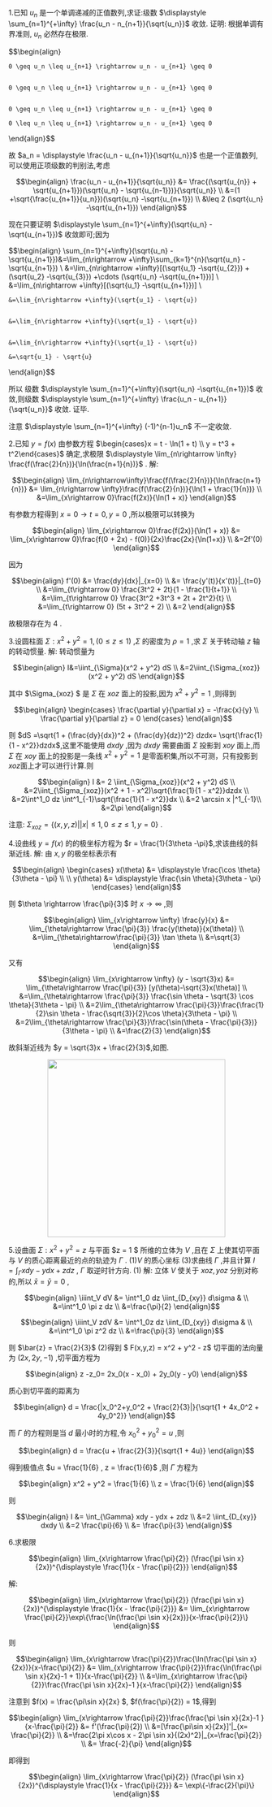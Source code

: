 ####
1.已知 $u_n$ 是一个单调递减的正值数列,求证:级数 $\displaystyle \sum_{n=1}^{+\infty} \frac{u_n - n_{n+1}}{\sqrt{u_n}}$ 收敛.
证明:
根据单调有界准则, $u_n$ 必然存在极限.

$$\begin{align}

    0 \geq u_n \leq u_{n+1} \rightarrow u_n - u_{n+1} \geq 0


    0 \geq u_n \leq u_{n+1} \rightarrow u_n - u_{n+1} \geq 0


    0 \geq u_n \leq u_{n+1} \rightarrow u_n - u_{n+1} \geq 0

    0 \leq u_n \leq u_{n+1} \rightarrow u_n - u_{n+1} \geq 0



\end{align}$$

故 $a_n = \displaystyle \frac{u_n - u_{n+1}}{\sqrt{u_n}}$ 也是一个正值数列,可以使用正项级数的判别法,考虑

$$\begin{align}
    \frac{u_n - u_{n+1}}{\sqrt{u_n}} &= \frac{(\sqrt{u_{n}} + \sqrt{u_{n+1}})(\sqrt{u_n} - \sqrt{u_{n-1}})}{\sqrt{u_n}} \\
    &=(1 +\sqrt{\frac{u_{n+1}}{u_n}})(\sqrt{u_n} -\sqrt{u_{n+1}}) \\
    &\leq 2 (\sqrt{u_n} -\sqrt{u_{n+1}})
\end{align}$$

现在只要证明 $\displaystyle \sum_{n=1}^{+\infty}(\sqrt{u_n} -\sqrt{u_{n+1}})$ 收敛即可;因为

$$\begin{align}
    \sum_{n=1}^{+\infty}(\sqrt{u_n} -\sqrt{u_{n+1}})&=\lim_{n\rightarrow +\infty}\sum_{k=1}^{n}(\sqrt{u_n} -\sqrt{u_{n+1}}) \\
    &=\lim_{n\rightarrow +\infty}[(\sqrt{u_1} -\sqrt{u_{2}}) + (\sqrt{u_2} -\sqrt{u_{3}}) +\cdots (\sqrt{u_n} -\sqrt{u_{n+1}})] \\
    &=\lim_{n\rightarrow +\infty}[(\sqrt{u_1} -\sqrt{u_{n+1}})] \\ 

    &=\lim_{n\rightarrow +\infty}(\sqrt{u_1} - \sqrt{u})


    &=\lim_{n\rightarrow +\infty}(\sqrt{u_1} - \sqrt{u})


    &=\lim_{n\rightarrow +\infty}(\sqrt{u_1} - \sqrt{u})

    &=\sqrt{u_1} - \sqrt{u}



\end{align}$$

所以 级数 $\displaystyle \sum_{n=1}^{+\infty}(\sqrt{u_n} -\sqrt{u_{n+1}})$ 收敛,则级数 $\displaystyle \sum_{n=1}^{+\infty} \frac{u_n - u_{n+1}}{\sqrt{u_n}}$ 收敛.
证毕.

注意 $\displaystyle \sum_{n=1}^{+\infty} (-1)^{n-1}u_n$ 不一定收敛.


2.已知 $y = f(x)$ 由参数方程 $\begin{cases}x = t - \ln(1 + t) \\ y = t^3 + t^2\end{cases}$ 确定,求极限 $\displaystyle \lim_{n\rightarrow \infty} \frac{f(\frac{2}{n})}{\ln(\frac{n+1}{n})}$ .
解:

$$\begin{align}
    \lim_{n\rightarrow\infty}\frac{f(\frac{2}{n})}{\ln(\frac{n+1}{n})} &=  \lim_{n\rightarrow \infty}\frac{f(\frac{2}{n})}{\ln(1 + \frac{1}{n})} \\
    &=\lim_{x\rightarrow 0}\frac{f(2x)}{\ln(1 + x)}
\end{align}$$

有参数方程得到 $x = 0 \rightarrow t = 0 ,y = 0$ ,所以极限可以转换为

$$\begin{align}
    \lim_{x\rightarrow 0}\frac{f(2x)}{\ln(1 + x)} &= \lim_{x\rightarrow 0}\frac{f(0 + 2x) - f(0)}{2x}\frac{2x}{\ln(1+x)} \\
    &=2f'(0)
\end{align}$$

因为

$$\begin{align}
    f'(0) &= \frac{dy}{dx}|_{x=0} \\
    &= \frac{y'(t)}{x'(t)}|_{t=0} \\
    &=\lim_{t\rightarrow 0} \frac{3t^2 + 2t}{1 - \frac{1}{t+1}} \\
    &=\lim_{t\rightarrow 0} \frac{3t^2 +3t^3 +  2t + 2t^2}{t} \\
    &=\lim_{t\rightarrow 0} (5t + 3t^2 + 2) \\
    &=2
\end{align}$$

故极限存在为 $4$ .

3.设圆柱面 $\Sigma :x^2 + y^2 = 1,(0\leq z\leq 1)$ ,$\Sigma$ 的密度为 $\rho = 1$ ,求 $\Sigma$ 关于转动轴 $z$ 轴的转动惯量.
解:
转动惯量为

$$\begin{align}
    I&=\iint_{\Sigma}(x^2 + y^2) dS \\
    &=2\iint_{\Sigma_{xoz}}(x^2 + y^2) dS
\end{align}$$

其中  $\Sigma_{xoz} $ 是 $\Sigma$ 在 $xoz$ 面上的投影,因为 $x^2 + y^2 = 1$ ,则得到

$$\begin{align}
    \begin{cases}
        \frac{\partial y}{\partial x} = -\frac{x}{y} \\
        \frac{\partial y}{\partial z} = 0
    \end{cases}
\end{align}$$

则 $dS =\sqrt{1 + (\frac{dy}{dx})^2 + (\frac{dy}{dz})^2} dzdx= \sqrt{\frac{1}{1 - x^2}}dzdx$,这里不能使用  $dxdy$ ,因为 $dxdy$ 需要曲面 $\Sigma$ 投影到 $xoy$ 面上,而 $\Sigma$ 在 $xoy$ 面上的投影是一条线 $x^2 + y^2 = 1$ 是零面积集,所以不可测，只有投影到 $xoz$面上才可以进行计算.则

$$\begin{align}
    I &= 2 \iint_{\Sigma_{xoz}}(x^2 + y^2) dS \\
    &=2\iint_{\Sigma_{xoz}}(x^2 + 1 - x^2)\sqrt{\frac{1}{1 - x^2}}dzdx \\
    &=2\int^1_0 dz \int^1_{-1}\sqrt{\frac{1}{1 - x^2}}dx   \\
    &=2 \arcsin x |^1_{-1}\\
    &=2\pi
\end{align}$$

注意: $\Sigma_{xoz} = \{(x,y,z)||x|\leq 1,  0 \leq z \leq 1 , y = 0\}$ .

4.设曲线 $y = f(x)$ 的的极坐标方程为 $r = \frac{1}{3\theta -\pi}$,求该曲线的斜渐近线.
解:
由 $x,y$ 的极坐标表示有

$$\begin{align}
    \begin{cases}
        x(\theta) &= \displaystyle \frac{\cos \theta}{3\theta - \pi} \\ \\
        y(\theta) &= \displaystyle \frac{\sin \theta}{3\theta - \pi}
    \end{cases}
\end{align}$$

则 $\theta \rightarrow \frac{\pi}{3}$ 时 $x \rightarrow \infty$ ,则

$$\begin{align}
    \lim_{x\rightarrow \infty} \frac{y}{x} &= \lim_{\theta\rightarrow \frac{\pi}{3}} \frac{y(\theta)}{x(\theta)}  \\
    &=\lim_{\theta\rightarrow\frac{\pi}{3}} \tan \theta \\
    &=\sqrt{3}
\end{align}$$

又有

$$\begin{align}
    \lim_{x\rightarrow \infty} (y - \sqrt{3}x) &= \lim_{\theta\rightarrow \frac{\pi}{3}} [y(\theta)-\sqrt{3}x(\theta)] \\
    &=\lim_{\theta\rightarrow \frac{\pi}{3}} \frac{\sin \theta - \sqrt{3} \cos \theta}{3\theta - \pi} \\
    &=2\lim_{\theta\rightarrow \frac{\pi}{3}}\frac{\frac{1}{2}\sin \theta  - \frac{\sqrt{3}}{2}\cos \theta}{3\theta - \pi} \\
    &=2\lim_{\theta\rightarrow \frac{\pi}{3}}\frac{\sin(\theta - \frac{\pi}{3})}{3\theta - \pi} \\
    &=\frac{2}{3}
\end{align}$$

故斜渐近线为 $y = \sqrt{3}x + \frac{2}{3}$,如图.
<center>
<img src="./../image/1.png" height=350 >
</center>

5.设曲面 $\Sigma:x^2 + y^2 = z$ 与平面 $z = 1 $ 所维的立体为 $V$ ,且在 $\Sigma$ 上使其切平面与 $V$ 的质心距离最近的点的轨迹为 $\Gamma$ .
(1)$V$ 的质心坐标
(3)求曲线 $\Gamma$ ,并且计算 $I = \int_{\Gamma} xdy  - ydx + zdz$ , $\Gamma$ 取逆时针方向.
(1)
解:
立体 $V$ 使关于 $xoz ,yoz$ 分别对称的,所以 $\bar{x} = \bar{y} = 0$ ,

$$\begin{align}
    \iiint_V dV &= \int^1_0 dz \iint_{D_{xy}} d\sigma & \\
    &=\int^1_0 \pi z dz \\
    &=\frac{\pi}{2}
\end{align}$$ 

$$\begin{align}
    \iiint_V zdV &= \int^1_0z dz \iint_{D_{xy}} d\sigma & \\
    &=\int^1_0 \pi z^2 dz \\
    &=\frac{\pi}{3}
\end{align}$$ 

则 $\bar{z} = \frac{2}{3}$
(2)得到 $ F(x,y,z) = x^2 + y^2 - z$ 切平面的法向量为 $(2x,2y,-1)$ ,切平面方程为

$$\begin{align}
    z -z_0= 2x_0(x - x_0) + 2y_0(y - y0)
\end{align}$$

质心到切平面的距离为

$$\begin{align}
    d = \frac{|x_0^2+y_0^2 + \frac{2}{3}|}{\sqrt{1 + 4x_0^2 + 4y_0^2}}
\end{align}$$

而 $\Gamma$ 的方程则是当 $d$ 最小时的方程,令 $x_0^2 + y_0^2 = u$ ,则

$$\begin{align}
    d = \frac{u + \frac{2}{3}}{\sqrt{1 + 4u}}
\end{align}$$

得到极值点 $u = \frac{1}{6} , z = \frac{1}{6}$ ,则 $\Gamma$ 方程为

$$\begin{align}
    x^2 + y^2 = \frac{1}{6} \\
    z = \frac{1}{6}
\end{align}$$

则

$$\begin{align}
    I &= \int_{\Gamma} xdy  - ydx + zdz \\
    &=2 \iint_{D_{xy}} dxdy \\
    &=2 \frac{\pi}{6} \\
    &= \frac{\pi}{3}
\end{align}$$


6.求极限

$$\begin{align}
    \lim_{x\rightarrow \frac{\pi}{2}} (\frac{\pi \sin x}{2x})^{\displaystyle \frac{1}{x - \frac{\pi}{2}}}
\end{align}$$

解:

$$\begin{align}
    \lim_{x\rightarrow \frac{\pi}{2}} (\frac{\pi \sin x}{2x})^{\displaystyle \frac{1}{x - \frac{\pi}{2}}} &= \lim_{x\rightarrow \frac{\pi}{2}}\exp\{\frac{\ln(\frac{\pi \sin x}{2x})}{x-\frac{\pi}{2}}\}
\end{align}$$

则

$$\begin{align}
    \lim_{x\rightarrow \frac{\pi}{2}}\frac{\ln(\frac{\pi \sin x}{2x})}{x-\frac{\pi}{2}} &= \lim_{x\rightarrow \frac{\pi}{2}}\frac{\ln(\frac{\pi \sin x}{2x}-1 + 1)}{x-\frac{\pi}{2}} \\
    &=\lim_{x\rightarrow \frac{\pi}{2}}\frac{\frac{\pi \sin x}{2x}-1 }{x-\frac{\pi}{2}}
\end{align}$$

注意到 $f(x) = \frac{\pi\sin x}{2x} $, $f(\frac{\pi}{2}) = 1$,得到

$$\begin{align}
    \lim_{x\rightarrow \frac{\pi}{2}}\frac{\frac{\pi \sin x}{2x}-1 }{x-\frac{\pi}{2}} &= f'(\frac{\pi}{2}) \\
    &=[\frac{\pi\sin x}{2x}]'|_{x= \frac{\pi}{2}} \\
    &=\frac{2\pi x\cos x - 2\pi \sin x}{(2x)^2}|_{x=\frac{\pi}{2}} \\
    &= \frac{-2}{\pi}
\end{align}$$ 

即得到

$$\begin{align}
    \lim_{x\rightarrow \frac{\pi}{2}} (\frac{\pi \sin x}{2x})^{\displaystyle \frac{1}{x - \frac{\pi}{2}}} &= \exp\{-\frac{2}{\pi}\}
\end{align}$$

